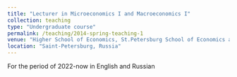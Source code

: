 ```yaml
---
title: "Lecturer in Microeconomics I and Macroeconomics I"
collection: teaching
type: "Undergraduate course"
permalink: /teaching/2014-spring-teaching-1
venue: "Higher School of Economics, St.Petersburg School of Economics and Management"
location: "Saint-Petersburg, Russia"
---
```

For the period of 2022-now in English and Russian

